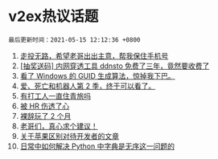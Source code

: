 # v2ex热议话题

`最后更新时间：2021-05-15 12:12:36 +0800`

1. [走投无路，希望老哥出出主意，帮我保住手机号](https://www.v2ex.com/t/776991)
1. [[抽奖送码] 内网穿透工具 ddnsto 免费了三年，竟然要收费了](https://www.v2ex.com/t/776964)
1. [看了 Windows 的 GUID 生成算法，惊掉我下巴。](https://www.v2ex.com/t/776972)
1. [爱、死亡和机器人第 2 季，终于可以看了。](https://www.v2ex.com/t/776973)
1. [有打工人一直住青旅吗](https://www.v2ex.com/t/776925)
1. [被 HR 伤透了心](https://www.v2ex.com/t/776906)
1. [裸辞玩了 2 个月](https://www.v2ex.com/t/776907)
1. [老哥们，真心求个建议！](https://www.v2ex.com/t/777011)
1. [关于苹果区别对待开发者的文章](https://www.v2ex.com/t/776920)
1. [日常中如何解决 Python 中字典是无序这一问题的](https://www.v2ex.com/t/776937)

